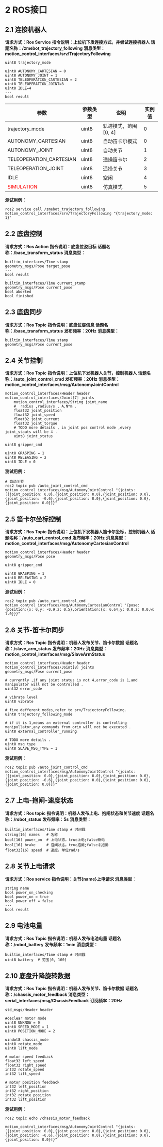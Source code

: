 # 2 ROS接口
## 2.1 连接机器人
**请求方式：Ros Service**
**指令说明：上位机下发连接方式，并尝试连接机器人**
**话题名称：/zmebot_trajectory_following**
**消息类型：motion_control_interfaces/srv/TrajectoryFollowing**
```service
uint8 trajectory_mode

uint8 AUTONOMY_CARTESIAN = 0
uint8 AUTONOMY_JOINT = 1
uint8 TELEOPERATION_CARTESIAN = 2
uint8 TELEOPERATION_JOINT=3
uint8 IDLE=4
---
bool result
```

| 参数                                      | 参数类型  | 说明            | 实例值 |
| --------------------------------------- | ----- | ------------- | --- |
| trajectory_mode                         | uint8 | 轨迹模式，范围[0, 4] | 0   |
| AUTONOMY_CARTESIAN                      | uint8 | 自动笛卡尔模式       | 0   |
| AUTONOMY_JOINT                          | uint8 | 自动关节          | 1   |
| TELEOPERATION_CARTESIAN                 | uint8 | 遥操笛卡尔         | 2   |
| TELEOPERATION_JOINT                     | uint8 | 遥操关节          | 3   |
| IDLE                                    | uint8 | 空闲            | 4   |
| <font color="#ff0000">SIMULATION</font> | uint8 | 仿真模式          | 5   |
**测试用例：**
```shell
ros2 service call /zmebot_trajectory_following motion_control_interfaces/srv/TrajectoryFollowing "{trajectory_mode: 1}"
```
## 2.2 底盘控制
**请求方式：Ros Action**
**指令说明：底盘位姿目标**
**话题名称：/base_transform_status**
**消息类型：**
```action
builtin_interfaces/Time stamp
geometry_msgs/Pose target_pose
---
bool result
---
builtin_interfaces/Time current_stamp
geometry_msgs/Pose current_pose
bool aborted
bool finished
```
## 2.3 底盘同步
**请求方式：Ros Topic**
**指令说明：底盘位姿信息**
**话题名称：/base_transform_status**
**发布频率：20Hz**
**消息类型：**
```topic
builtin_interfaces/Time stamp
geometry_msgs/Pose current_pose
```
## 2.4 关节控制
**请求方式：Ros Topic**
**指令说明：上位机下发机器人关节，控制机器人**
**话题名称：/auto_joint_control_cmd**
**发布频率：20Hz**
**消息类型：motion_control_interfaces/msg/AutonomyJointControl**
```topic
motion_control_interfaces/Header header
motion_control_interfaces/Joint[7] joints
	motion_control_interfaces/String joint_name
	#  radius ,radius/s , A,N*m .
	float32 joint_position
	float32 joint_speed
	float32 joint_current
	float32 joint_torque
	# TODO more details , in joint pos control mode ,every joint_stauts will be 4 .
	uint8 joint_status

uint8 gripper_cmd

uint8 GRASPING = 1
uint8 RELEASING = 2
uint8 IDLE = 0
```
**测试用例：**
```shell
# 自动关节
ros2 topic pub /auto_joint_control_cmd motion_control_interfaces/msg/AutonomyJointControl "{joints: [{joint_position: 0.0},{joint_position: 0.0},{joint_position: 0.0},{joint_position: -0.6},{joint_position: 0.0},{joint_position: 0.0},{joint_position: 0.0}]}"
```
## 2.5 笛卡尔坐标控制
**请求方式：Ros Topic**
**指令说明：上位机下发机器人笛卡尔坐标，控制机器人**
**话题名称：/auto_cart_control_cmd**
**发布频率：20Hz**
**消息类型：motion_control_interfaces/msg/AutonomyCartesianControl**
```topic
motion_control_interfaces/Header header
geometry_msgs/Pose pose

uint8 gripper_cmd

uint8 GRASPING = 1
uint8 RELEASING = 2
uint8 IDLE = 0
```
**测试用例：**
```shell
ros2 topic pub /auto_cart_control_cmd motion_control_interfaces/msg/AutonomyCartesianControl "{pose: {position:{x: 0,y: -0.9,z: 0.5},orientation:{x: 0.64,y: 0.0,z: 0.0,w: 1.0}}}"
```
## 2.6 关节-笛卡尔同步
**请求方式：Ros Topic**
**指令说明：机器人发布关节、笛卡尔数据**
**话题名称：/slave_arm_status**
**发布频率：20Hz**
**消息类型：motion_control_interfaces/msg/SlaveArmStatus**
```topic
motion_control_interfaces/Header header
motion_control_interfaces/Joint[8] joints
geometry_msgs/Pose current_pose

# currently ,if any joint status is not 4,error_code is 1,and manipulator will not be controlled .
uint32 error_code

# vibrate level
uint8 vibrate

# five defferent modes,refer to srv/TrajectoryFollowing.
uint8 trajectory_following_mode

# if it is 1,means an external controller is controlling manipullator,any commands from orin will not be executed .
uint8 external_controller_running

# TODO more details .
uint8 msg_type
uint8 SLAVE_MSG_TYPE = 1
```
**测试用例：**
```shell
ros2 topic pub /auto_joint_control_cmd motion_control_interfaces/msg/AutonomyJointControl "{joints: [{joint_position: 0.0},{joint_position: 0.0},{joint_position: 0.0},{joint_position: -0.6},{joint_position: 0.0},{joint_position: 0.0},{joint_position: 0.0}]}"
```
## 2.7 上电-抱闸-速度状态
**请求方式：Ros topic**
**指令说明：机器人发布上电、抱闸状态和关节速度**
**话题名称：/robot_status**
**发布频率：5s**
**消息类型：**
```topic
builtin_interfaces/Time stamp # 时间戳
string[16] names   # 名称
bool[16] power_on  # 上电状态。true上电;false断电
bool[16] brake     # 抱闸状态。true抱闸;false未抱闸
float32[16] speed  # 速度。单位rad/s
```
## 2.8 关节上电请求
**请求方式：Ros service**
**指令说明：关节{name}上电请求**
**消息类型：**
```service
string name
bool power_on_checking
bool power_on = true
bool power_off = false
---
bool result
```
## 2.9 电池电量
**请求方式：Ros Topic**
**指令说明：机器人发布电池电量**
**话题名称：/robot_battery**
**发布频率：1min**
**消息类型：**
```service
builtin_interfaces/Time stamp # 时间戳
uint8 battery  # 范围[0, 100]
```

## 2.10 底盘升降旋转数据
**请求方式：Ros Topic**
**指令说明：机器人发布关节、笛卡尔数据**
**话题名称：/chassis_motor_feedback**
**消息类型：serial_interfaces/msg/ChassisFeedback**
**订阅频率：20Hz**
```topic
std_msgs/Header header

#declear motor mode
uint8 UNKNOW = 0
uint8 SPEED_MODE = 1
uint8 POSITION_MODE = 2

uindot8 chassis_mode
uint8 rotate_mode
uint8 lift_mode

# motor speed feedback
float32 left_speed
float32 right_speed
int32 rotate_speed
int32 lift_speed

# motor position feedback
int32 left_position
int32 right_position
int32 rotate_position
int32 lift_position
```
**测试用例：**
```shell
ros2 topic echo /chassis_motor_feedback

motion_control_interfaces/msg/AutonomyJointControl "{joints: [{joint_position: 0.0},{joint_position: 0.0},{joint_position: 0.0},{joint_position: -0.6},{joint_position: 0.0},{joint_position: 0.0},{joint_position: 0.0}]}"
```